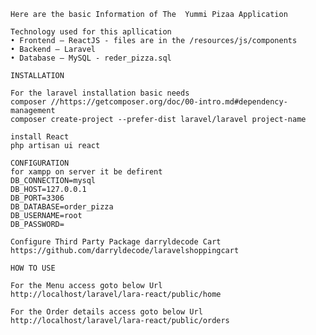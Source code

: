 
  
    Here are the basic Information of The  Yummi Pizaa Application 

	Technology used for this apllication
	• Frontend – ReactJS - files are in the /resources/js/components
	• Backend – Laravel
	• Database – MySQL - reder_pizza.sql

	INSTALLATION

	For the laravel installation basic needs
	composer //https://getcomposer.org/doc/00-intro.md#dependency-management
	composer create-project --prefer-dist laravel/laravel project-name

    install React
    php artisan ui react

    CONFIGURATION
    for xampp on server it be defirent
    DB_CONNECTION=mysql
	DB_HOST=127.0.0.1
	DB_PORT=3306
	DB_DATABASE=order_pizza
	DB_USERNAME=root
	DB_PASSWORD=

	Configure Third Party Package darryldecode Cart
	https://github.com/darryldecode/laravelshoppingcart

	HOW TO USE

	For the Menu access goto below Url
	http://localhost/laravel/lara-react/public/home

	For the Order details access goto below Url
	http://localhost/laravel/lara-react/public/orders


